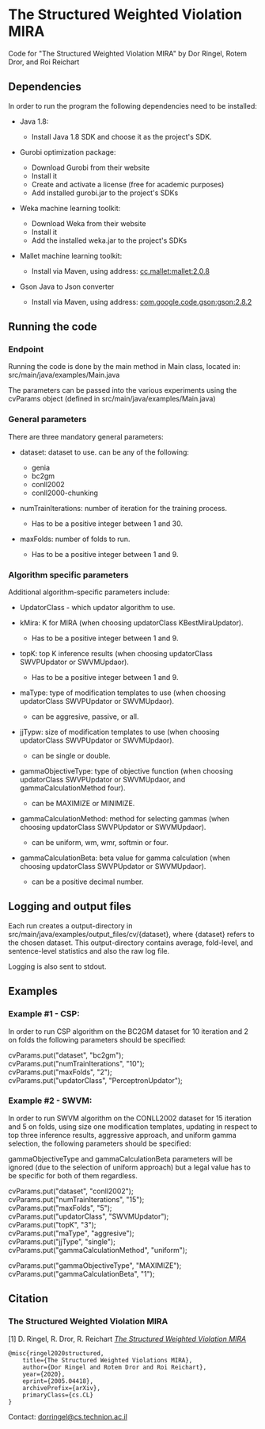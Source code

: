 # The Structured Weighted Violation MIRA

Code for "The Structured Weighted Violation MIRA" by Dor Ringel, Rotem Dror, and Roi Reichart

## Dependencies
In order to run the program the following dependencies need to be installed:

- Java 1.8:
    - Install Java 1.8 SDK and choose it as the project's SDK.
    
- Gurobi optimization package:
    - Download Gurobi from their website
    - Install it
    - Create and activate a license (free for academic purposes)
    - Add installed gurobi.jar to the project's SDKs
    
- Weka machine learning toolkit:
    - Download Weka from their website
    - Install it
    - Add the installed weka.jar to the project's SDKs
    
- Mallet machine learning toolkit:
    - Install via Maven, using address: <cc.mallet:mallet:2.0.8>
    
- Gson Java to Json converter
    - Install via Maven, using address: <com.google.code.gson:gson:2.8.2>
    
## Running the code

### Endpoint
Running the code is done by the main method in Main class, located in: src/main/java/examples/Main.java

The parameters can be passed into the various experiments using the cvParams object (defined in src/main/java/examples/Main.java)

### General parameters
There are three mandatory general parameters:
- dataset: dataset to use. can be any of the following:
    - genia
    - bc2gm
    - conll2002
    - conll2000-chunking
    
- numTrainIterations: number of iteration for the training process.
    - Has to be a positive integer between 1 and 30.
    
- maxFolds: number of folds to run.
    - Has to be a positive integer between 1 and 9.

### Algorithm specific parameters
Additional algorithm-specific parameters include:
- UpdatorClass - which updator algorithm to use.

- kMira: K for MIRA (when choosing updatorClass KBestMiraUpdator).
    - Has to be a positive integer between 1 and 9.

- topK: top K inference results (when choosing updatorClass SWVPUpdator or SWVMUpdaor).
    - Has to be a positive integer between 1 and 9.
    
- maType: type of modification templates to use (when choosing updatorClass SWVPUpdator or SWVMUpdaor).
    - can be aggresive, passive, or all.
    
- jjTypw: size of modification templates to use (when choosing updatorClass SWVPUpdator or SWVMUpdaor).
    - can be single or double.
    
- gammaObjectiveType: type of objective function (when choosing updatorClass SWVPUpdator or SWVMUpdaor, and gammaCalculationMethod four).
    - can be MAXIMIZE or MINIMIZE.
    
- gammaCalculationMethod: method for selecting gammas (when choosing updatorClass SWVPUpdator or SWVMUpdaor).
    - can be uniform, wm, wmr, softmin or four.
    
- gammaCalculationBeta: beta value for gamma calculation (when choosing updatorClass SWVPUpdator or SWVMUpdaor).
    - can be a positive decimal number.
  
  
## Logging and output files
Each run creates a output-directory in src/main/java/examples/output_files/cv/{dataset}, where {dataset} refers to the chosen dataset. This output-directory contains average, fold-level, and sentence-level statistics and also the raw log file.

Logging is also sent to stdout.


## Examples

### Example #1 - CSP:
In order to run CSP algorithm on the BC2GM dataset for 10 iteration and 2 on folds the following parameters should be specified:

cvParams.put("dataset", "bc2gm"); \
cvParams.put("numTrainIterations", "10"); \
cvParams.put("maxFolds", "2"); \
cvParams.put("updatorClass", "PerceptronUpdator");

### Example #2 - SWVM:
In order to run SWVM algorithm on the CONLL2002 dataset for 15 iteration and 5 on folds, using size one modification templates, updating in respect to top three inference results, aggressive approach, and uniform gamma selection, the following parameters should be specified:

gammaObjectiveType and gammaCalculationBeta parameters will be ignored (due to the selection of uniform approach) but a legal value has to be specific for both of them regardless. 

cvParams.put("dataset", "conll2002"); \
cvParams.put("numTrainIterations", "15"); \
cvParams.put("maxFolds", "5"); \
cvParams.put("updatorClass", "SWVMUpdator"); \
cvParams.put("topK", "3");                          \
cvParams.put("maType", "aggresive");                      \
cvParams.put("jjType", "single");                   \
cvParams.put("gammaCalculationMethod", "uniform");     

cvParams.put("gammaObjectiveType", "MAXIMIZE");     \
cvParams.put("gammaCalculationBeta", "1");  


## Citation

### The Structured Weighted Violation MIRA

[1] D. Ringel, R. Dror, R. Reichart [*The Structured Weighted Violation MIRA*](https://arxiv.org/abs/2005.04418)

```
@misc{ringel2020structured,
    title={The Structured Weighted Violations MIRA},
    author={Dor Ringel and Rotem Dror and Roi Reichart},
    year={2020},
    eprint={2005.04418},
    archivePrefix={arXiv},
    primaryClass={cs.CL}
}
```


Contact: [dorringel@cs.technion.ac.il](mailto:dorringel@cs.technion.ac.il)